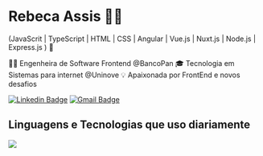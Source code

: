 # Rebeca Assis 👩‍💻
(JavaScrit | TypeScript | HTML | CSS | Angular | Vue.js | Nuxt.js | Node.js | Express.js ) 🚀

👩‍💻 Engenheira de Software Frontend @BancoPan
🎓 Tecnologia em Sistemas para internet @Uninove
💡 Apaixonada por FrontEnd e novos desafios


[![Linkedin Badge](https://img.shields.io/badge/-Rebeca%20Assis-081a28?style=flat-square&logo=Linkedin&logoColor=white&link=https://www.linkedin.com/in/rebeca-oliveira-assis/)](https://www.linkedin.com/in/rebeca-oliveira-assis/)
[![Gmail Badge](https://img.shields.io/badge/-rebeca.oassis@hotmail.com-081a28?style=flat-square&logo=Gmail&logoColor=white&link=mailto:rebeca.oassis@hotmail.com)](mailto:rebeca.oassis@hotmail.com)


## Linguagens e Tecnologias que uso diariamente
 <img src="https://skillicons.dev/icons?i=html,css,scss,js,nodejs,express,ts,angular,vue,nuxtjs,vscode,git,github,gitlab" />
